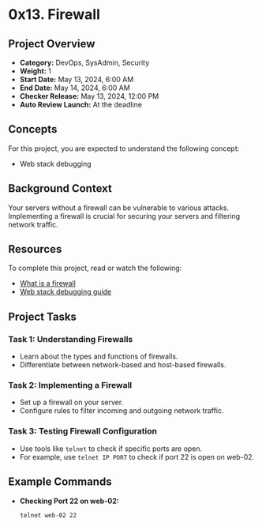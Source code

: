 # 0x13. Firewall

## Project Overview

- **Category:** DevOps, SysAdmin, Security
- **Weight:** 1
- **Start Date:** May 13, 2024, 6:00 AM
- **End Date:** May 14, 2024, 6:00 AM
- **Checker Release:** May 13, 2024, 12:00 PM
- **Auto Review Launch:** At the deadline

## Concepts

For this project, you are expected to understand the following concept:
- Web stack debugging

## Background Context

Your servers without a firewall can be vulnerable to various attacks. Implementing a firewall is crucial for securing your servers and filtering network traffic.

## Resources

To complete this project, read or watch the following:
- [What is a firewall](https://www.example.com)
- [Web stack debugging guide](https://www.example.com)

## Project Tasks

### Task 1: Understanding Firewalls
- Learn about the types and functions of firewalls.
- Differentiate between network-based and host-based firewalls.

### Task 2: Implementing a Firewall
- Set up a firewall on your server.
- Configure rules to filter incoming and outgoing network traffic.

### Task 3: Testing Firewall Configuration
- Use tools like `telnet` to check if specific ports are open.
- For example, use `telnet IP PORT` to check if port 22 is open on web-02.

## Example Commands

- **Checking Port 22 on web-02:**
  ```sh
  telnet web-02 22

